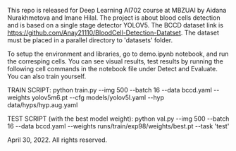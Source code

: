 This repo is released for Deep Learning AI702 course at MBZUAI by Aidana Nurakhmetova and Imane Hilal. The project is about blood cells detection and is based on a single stage detector YOLOV5. The BCCD dataset link is https://github.com/Anay21110/BloodCell-Detection-Datatset. The dataset must be placed in a parallel directory to 'datasets' folder.

To setup the environment and libraries, go to demo.ipynb notebook, and run the corresping cells. You can see visual results, test results by running the following cell commands in the notebook file under Detect and Evaluate. 
You can also train yourself.


TRAIN SCRIPT:
python train.py --img 500 --batch 16  --data bccd.yaml --weights yolov5m6.pt --cfg models/yolov5l.yaml --hyp data/hyps/hyp.aug.yaml


TEST SCRIPT (with the best model weight):
python val.py  --img 500 --batch 16 --data bccd.yaml --weights runs/train/exp98/weights/best.pt  --task 'test'


April 30, 2022. All rights reserved.